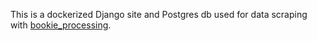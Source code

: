 This is a dockerized Django site and Postgres db used for data scraping with [bookie_processing](https://github.com/henrichhegedus/bookie_processing).

